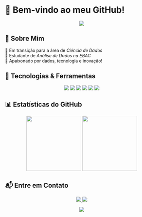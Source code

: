 # 🚀 Bem-vindo ao meu GitHub!

<p align="center">
  <img src="https://capsule-render.vercel.app/api?type=gradient&color=005C9C&height=200&section=header&text=Ciência%20de%20Dados&fontColor=FFFFFF&fontSize=45&animation=gradient"/>
</p>

## 💼 Sobre Mim

🔹 Em transição para a área de *Ciência de Dados*  
🔹 Estudante de *Análise de Dados na EBAC*  
🔹 Apaixonado por dados, tecnologia e inovação!

## 🔧 Tecnologias & Ferramentas

<p align="center">
  <img src="https://img.shields.io/badge/-Python-FFD700?style=for-the-badge&logo=python&logoColor=black" />
  <img src="https://img.shields.io/badge/-SQL-2F4F4F?style=for-the-badge&logo=mysql&logoColor=white" />
  <img src="https://img.shields.io/badge/-Power%20BI-0066CC?style=for-the-badge&logo=powerbi&logoColor=black" />
  <img src="https://img.shields.io/badge/-Pandas-FF1493?style=for-the-badge&logo=pandas&logoColor=white" />
  <img src="https://img.shields.io/badge/-Jupyter-32CD32?style=for-the-badge&logo=jupyter&logoColor=black" />
  <img src="https://img.shields.io/badge/-Tableau-E97627?style=for-the-badge&logo=tableau&logoColor=white" />
</p>

## 📊 Estatísticas do GitHub  

<p align="center">
  <img height="180em" src="https://github-readme-stats.vercel.app/api?username=nathanlisboa&show_icons=true&theme=tokyonight&hide_border=true"/>
  <img height="180em" src="https://github-readme-stats.vercel.app/api/top-langs/?username=nathanlisboa&layout=compact&theme=tokyonight&hide_border=true"/>
</p>

## 📬 Entre em Contato

<p align="center">
  <a href="https://www.linkedin.com/in/nathan-lisboa-434b44163?utm_source=share&utm_campaign=share_via&utm_content=profile&utm_medium=ios_app">
    <img src="https://img.shields.io/badge/-LinkedIn-0077B5?style=for-the-badge&logo=linkedin&logoColor=white"/>
  </a>
  <a href="mailto:nathanglisbon@gmail.com">
    <img src="https://img.shields.io/badge/-Gmail-D14836?style=for-the-badge&logo=gmail&logoColor=white"/>
  </a>
</p>

<p align="center">
  <img src="https://capsule-render.vercel.app/api?type=gradient&color=005C9C&height=200&section=footer&fontColor=FFFFFF"/>
</p>
